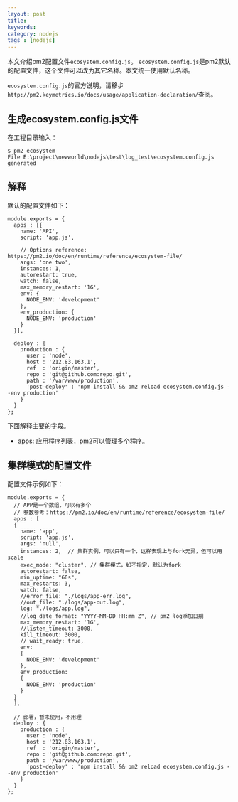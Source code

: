 ```yaml
---
layout: post
title: 
keywords: 
category: nodejs
tags : [nodejs]
---
```

本文介绍pm2配置文件`ecosystem.config.js`。
`ecosystem.config.js`是pm2默认的配置文件，这个文件可以改为其它名称。本文统一使用默认名称。  

<!-- more -->
`ecosystem.config.js`的官方说明，请移步`http://pm2.keymetrics.io/docs/usage/application-declaration/`查阅。  

## 生成ecosystem.config.js文件
在工程目录输入：  
```
$ pm2 ecosystem
File E:\project\newworld\nodejs\test\log_test\ecosystem.config.js generated

```

## 解释
默认的配置文件如下：
```
module.exports = {
  apps : [{
    name: 'API',
    script: 'app.js',

    // Options reference: https://pm2.io/doc/en/runtime/reference/ecosystem-file/
    args: 'one two',
    instances: 1,
    autorestart: true,
    watch: false,
    max_memory_restart: '1G',
    env: {
      NODE_ENV: 'development'
    },
    env_production: {
      NODE_ENV: 'production'
    }
  }],

  deploy : {
    production : {
      user : 'node',
      host : '212.83.163.1',
      ref  : 'origin/master',
      repo : 'git@github.com:repo.git',
      path : '/var/www/production',
      'post-deploy' : 'npm install && pm2 reload ecosystem.config.js --env production'
    }
  }
};
```
下面解释主要的字段。
* apps: 应用程序列表，pm2可以管理多个程序。

## 集群模式的配置文件
配置文件示例如下：  
```
module.exports = {
  // APP是一个数组，可以有多个
  // 参数参考：https://pm2.io/doc/en/runtime/reference/ecosystem-file/
  apps : [
  {
    name: 'app',
    script: 'app.js',
    args: 'null',
    instances: 2,  // 集群实例，可以只有一个，这样表现上与fork无异，但可以用scale
    exec_mode: "cluster", // 集群模式，如不指定，默认为fork
    autorestart: false,
    min_uptime: "60s",
    max_restarts: 3,
    watch: false,
    //error_file: "./logs/app-err.log",
    //out_file: "./logs/app-out.log",
    log: "./logs/app.log",
    //log_date_format: "YYYY-MM-DD HH:mm Z", // pm2 log添加日期
    max_memory_restart: '1G',
    //listen_timeout: 3000,
    kill_timeout: 3000,
    // wait_ready: true,
    env:
    {
      NODE_ENV: 'development'
    },
    env_production:
    {
      NODE_ENV: 'production'
    }
  }
  ],

  // 部署，暂未使用，不用理
  deploy : {
    production : {
      user : 'node',
      host : '212.83.163.1',
      ref  : 'origin/master',
      repo : 'git@github.com:repo.git',
      path : '/var/www/production',
      'post-deploy' : 'npm install && pm2 reload ecosystem.config.js --env production'
    }
  }
};

```